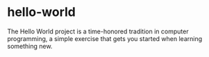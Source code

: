 # hello-world
The Hello World project is a time-honored tradition in computer programming, a simple exercise that gets you started when learning something new.
